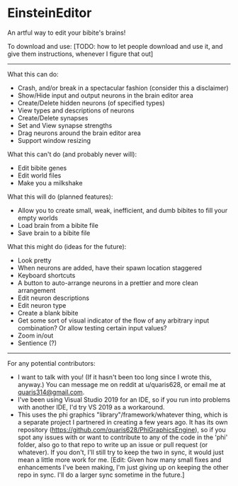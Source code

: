# EinsteinEditor
An artful way to edit your bibite's brains!

To download and use:
 [TODO: how to let people download and use it, and give them instructions, whenever I figure that out]

 -----

What this can do:
 - Crash, and/or break in a spectacular fashion (consider this a disclaimer)
 - Show/Hide input and output neurons in the brain editor area
 - Create/Delete hidden neurons (of specified types)
 - View types and descriptions of neurons
 - Create/Delete synapses
 - Set and View synapse strengths
 - Drag neurons around the brain editor area
 - Support window resizing

What this can't do (and probably never will):
 - Edit bibite genes
 - Edit world files
 - Make you a milkshake

What this will do (planned features):
 - Allow you to create small, weak, inefficient, and dumb bibites to fill your empty worlds
 - Load brain from a bibite file
 - Save brain to a bibite file
 
What this might do (ideas for the future):
 - Look pretty
 - When neurons are added, have their spawn location staggered
 - Keyboard shortcuts
 - A button to auto-arrange neurons in a prettier and more clean arrangement
 - Edit neuron descriptions
 - Edit neuron type
 - Create a blank bibite
 - Get some sort of visual indicator of the flow of any arbitrary input combination? Or allow testing certain input values?
 - Zoom in/out
 - Sentience (?)
 
 -----

For any potential contributors:
 - I want to talk with you! (If it hasn't been too long since I wrote this, anyway.) You can message me on reddit at u/quaris628, or email me at quaris314@gmail.com.
 - I've been using Visual Studio 2019 for an IDE, so if you run into problems with another IDE, I'd try VS 2019 as a workaround.
 - This uses the phi graphics "library"/framework/whatever thing, which is a separate project I partnered in creating a few years ago. It has its own repository (https://github.com/quaris628/PhiGraphicsEngine), so if you spot any issues with or want to contribute to any of the code in the 'phi' folder, also go to that repo to write up an issue or pull request (or whatever). If you don't, I'll still try to keep the two in sync, it would just mean a little more work for me. [Edit: Given how many small fixes and enhancements I've been making, I'm just giving up on keeping the other repo in sync. I'll do a larger sync sometime in the future.]
